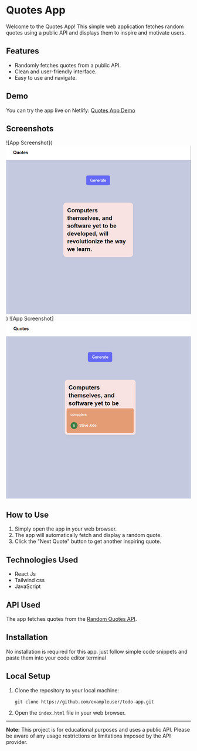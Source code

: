 # Quotes App

Welcome to the Quotes App! This simple web application fetches random quotes using a public API and displays them to inspire and motivate users.

## Features

- Randomly fetches quotes from a public API.
- Clean and user-friendly interface.
- Easy to use and navigate.

## Demo

You can try the app live on Netlify: [Quotes App Demo](https://fresh-quotes.netlify.app/)

## Screenshots

![App Screenshot](![Alt text](image.png))
![App Screenshot]![Alt text](image-1.png)
## How to Use

1. Simply open the app in your web browser.
2. The app will automatically fetch and display a random quote.
3. Click the "Next Quote" button to get another inspiring quote.

## Technologies Used

- React Js
- Tailwind css
- JavaScript

## API Used

The app fetches quotes from the [Random Quotes API](https://famous-quotes4.p.rapidapi.com/random?category=all&count=1).

## Installation

No installation is required for this app. 
just follow simple code snippets and paste them into your code editor terminal

## Local Setup

1. Clone the repository to your local machine:

    ```paste this command 
    git clone https://github.com/exampleuser/todo-app.git
    ```

2. Open the `index.html` file in your web browser.
---

**Note:** This project is for educational purposes and uses a public API. Please be aware of any usage restrictions or limitations imposed by the API provider.
